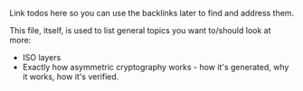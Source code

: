 Link todos here so you can use the backlinks later to find and address them.

This file, itself, is used to list general topics you want to/should look at more:

- ISO layers
- Exactly how asymmetric cryptography works - how it's generated, why it works, how it's verified.